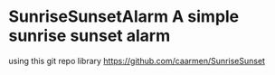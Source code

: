 SunriseSunsetAlarm
A simple sunrise sunset alarm
==================
using this git repo library
https://github.com/caarmen/SunriseSunset
